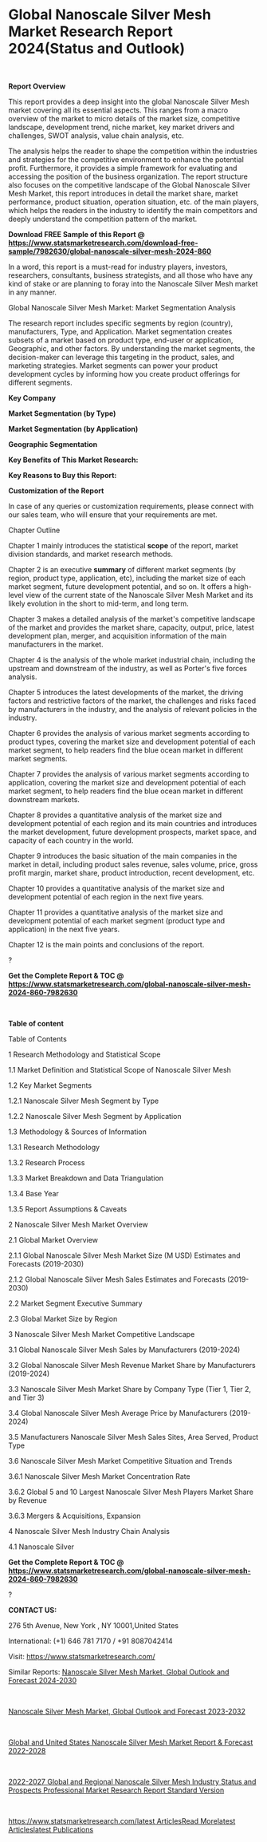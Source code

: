 <h1>Global Nanoscale Silver Mesh Market Research Report 2024(Status and Outlook)</h1><br/><p><strong>Report Overview</strong></p>
 
 
 
 <p>This report provides a deep insight into the global Nanoscale Silver Mesh market covering all its essential aspects. This ranges from a macro overview of the market to micro details of the market size, competitive landscape, development trend, niche market, key market drivers and challenges, SWOT analysis, value chain analysis, etc.</p>
 
 
 
 <p>The analysis helps the reader to shape the competition within the industries and strategies for the competitive environment to enhance the potential profit. Furthermore, it provides a simple framework for evaluating and accessing the position of the business organization. The report structure also focuses on the competitive landscape of the Global Nanoscale Silver Mesh Market, this report introduces in detail the market share, market performance, product situation, operation situation, etc. of the main players, which helps the readers in the industry to identify the main competitors and deeply understand the competition pattern of the market.</p>
 
 
 
 <p><strong>Download FREE Sample of this Report @ <a href="https://www.statsmarketresearch.com/download-free-sample/7982630/global-nanoscale-silver-mesh-2024-860">https://www.statsmarketresearch.com/download-free-sample/7982630/global-nanoscale-silver-mesh-2024-860</a></strong></p>
 
 
 
 <p>In a word, this report is a must-read for industry players, investors, researchers, consultants, business strategists, and all those who have any kind of stake or are planning to foray into the Nanoscale Silver Mesh market in any manner.</p>
 
 
 
 <p>Global Nanoscale Silver Mesh Market: Market Segmentation Analysis</p>
 
 
 
 <p>The research report includes specific segments by region (country), manufacturers, Type, and Application. Market segmentation creates subsets of a market based on product type, end-user or application, Geographic, and other factors. By understanding the market segments, the decision-maker can leverage this targeting in the product, sales, and marketing strategies. Market segments can power your product development cycles by informing how you create product offerings for different segments.</p>
 
 
 
 <p><strong>Key Company</strong></p>
 
 
 
 <p><strong>Market Segmentation (by Type)</strong></p>
 
 
 
 <p><strong>Market Segmentation (<strong>by Application</strong>)</strong></p>
 
 
 
 <p><strong>Geographic Segmentation</strong></p>
 
 
 
 <p><strong>Key Benefits of This Market Research:</strong></p>
 
 
 
 <p><strong>Key <strong>Reasons to Buy</strong> this Report:</strong></p>
 
 
 
 <p><strong>Customization of the Report</strong></p>
 
 
 
 <p>In case of any queries or customization requirements, please connect with our sales team, who will ensure that your requirements are met.</p>
 
 
 
 <p>Chapter Outline</p>
 
 
 
 <p>Chapter 1 mainly introduces the statistical <strong>scope</strong> of the report, market division standards, and market research methods.</p>
 
 
 
 <p>Chapter 2 is an executive <strong>summary</strong> of different market segments (by region, product type, application, etc), including the market size of each market segment, future development potential, and so on. It offers a high-level view of the current state of the Nanoscale Silver Mesh Market and its likely evolution in the short to mid-term, and long term.</p>
 
 
 
 <p>Chapter 3 makes a detailed analysis of the market&#39;s competitive landscape of the market and provides the market share, capacity, output, price, latest development plan, merger, and acquisition information of the main manufacturers in the market.</p>
 
 
 
 <p>Chapter 4 is the analysis of the whole market industrial chain, including the upstream and downstream of the industry, as well as Porter&#39;s five forces analysis.</p>
 
 
 
 <p>Chapter 5 introduces the latest developments of the market, the driving factors and restrictive factors of the market, the challenges and risks faced by manufacturers in the industry, and the analysis of relevant policies in the industry.</p>
 
 
 
 <p>Chapter 6 provides the analysis of various market segments according to product types, covering the market size and development potential of each market segment, to help readers find the blue ocean market in different market segments.</p>
 
 
 
 <p>Chapter 7 provides the analysis of various market segments according to application, covering the market size and development potential of each market segment, to help readers find the blue ocean market in different downstream markets.</p>
 
 
 
 <p>Chapter 8 provides a quantitative analysis of the market size and development potential of each region and its main countries and introduces the market development, future development prospects, market space, and capacity of each country in the world.</p>
 
 
 
 <p>Chapter 9 introduces the basic situation of the main companies in the market in detail, including product sales revenue, sales volume, price, gross profit margin, market share, product introduction, recent development, etc.</p>
 
 
 
 <p>Chapter 10 provides a quantitative analysis of the market size and development potential of each region in the next five years.</p>
 
 
 
 <p>Chapter 11 provides a quantitative analysis of the market size and development potential of each market segment (product type and application) in the next five years.</p>
 
 
 
 <p>Chapter 12 is the main points and conclusions of the report.</p>
 
 
 
 <p>? </p>
 
 
 
 <div><b>Get the Complete Report & TOC @ <a href="https://www.statsmarketresearch.com/global-nanoscale-silver-mesh-2024-860-7982630">https://www.statsmarketresearch.com/global-nanoscale-silver-mesh-2024-860-7982630</a></b></div>
 
 
 
 <p><br />
 
 <b>Table of content</b></p>
 
 
 
 <p>Table of Contents<br />
 
 1 Research Methodology and Statistical Scope<br />
 
 1.1 Market Definition and Statistical Scope of Nanoscale Silver Mesh<br />
 
 1.2 Key Market Segments<br />
 
 1.2.1 Nanoscale Silver Mesh Segment by Type<br />
 
 1.2.2 Nanoscale Silver Mesh Segment by Application<br />
 
 1.3 Methodology & Sources of Information<br />
 
 1.3.1 Research Methodology<br />
 
 1.3.2 Research Process<br />
 
 1.3.3 Market Breakdown and Data Triangulation<br />
 
 1.3.4 Base Year<br />
 
 1.3.5 Report Assumptions & Caveats<br />
 
 2 Nanoscale Silver Mesh Market Overview<br />
 
 2.1 Global Market Overview<br />
 
 2.1.1 Global Nanoscale Silver Mesh Market Size (M USD) Estimates and Forecasts (2019-2030)<br />
 
 2.1.2 Global Nanoscale Silver Mesh Sales Estimates and Forecasts (2019-2030)<br />
 
 2.2 Market Segment Executive Summary<br />
 
 2.3 Global Market Size by Region<br />
 
 3 Nanoscale Silver Mesh Market Competitive Landscape<br />
 
 3.1 Global Nanoscale Silver Mesh Sales by Manufacturers (2019-2024)<br />
 
 3.2 Global Nanoscale Silver Mesh Revenue Market Share by Manufacturers (2019-2024)<br />
 
 3.3 Nanoscale Silver Mesh Market Share by Company Type (Tier 1, Tier 2, and Tier 3)<br />
 
 3.4 Global Nanoscale Silver Mesh Average Price by Manufacturers (2019-2024)<br />
 
 3.5 Manufacturers Nanoscale Silver Mesh Sales Sites, Area Served, Product Type<br />
 
 3.6 Nanoscale Silver Mesh Market Competitive Situation and Trends<br />
 
 3.6.1 Nanoscale Silver Mesh Market Concentration Rate<br />
 
 3.6.2 Global 5 and 10 Largest Nanoscale Silver Mesh Players Market Share by Revenue<br />
 
 3.6.3 Mergers & Acquisitions, Expansion<br />
 
 4 Nanoscale Silver Mesh Industry Chain Analysis<br />
 
 4.1 Nanoscale Silver</p>
 
 
 
 <div><b>Get the Complete Report & TOC @ <a href="https://www.statsmarketresearch.com/global-nanoscale-silver-mesh-2024-860-7982630">https://www.statsmarketresearch.com/global-nanoscale-silver-mesh-2024-860-7982630</a></b></div>
 
 
 
 <p>? </p>
 
 
 
 <p><b>CONTACT US:</b><br />
 
 276 5th Avenue, New York , NY 10001,United States<br />
 
 International: (+1) 646 781 7170 / +91 8087042414<br />
 
 Visit: <a href="https://www.statsmarketresearch.com/">https://www.statsmarketresearch.com/</a><br />
 
 Similar Reports: <a href="https://www.statsmarketresearch.com/global-nanoscale-silver-mesh-2024-860-7982630">Nanoscale Silver Mesh Market, Global Outlook and Forecast 2024-2030</a><br />
 
 <br />
 
 <a href="https://www.statsmarketresearch.com/global-nanoscale-silver-mesh-2024-860-7982630">Nanoscale Silver Mesh Market, Global Outlook and Forecast 2023-2032</a><br />
 
 <br />
 
 <a href="https://www.statsmarketresearch.com/global-nanoscale-silver-mesh-2024-860-7982630">Global and United States Nanoscale Silver Mesh Market Report & Forecast 2022-2028</a><br />
 
 <br />
 
 <a href="https://www.statsmarketresearch.com/global-nanoscale-silver-mesh-2024-860-7982630">2022-2027 Global and Regional Nanoscale Silver Mesh Industry Status and Prospects Professional Market Research Report Standard Version</a><br />
 
 <br />
 
 <a href="https://gyeongbokgung.com">https://www.statsmarketresearch.com/</a><a href="https://hallyeomaritime.com">latest Articles</a><a href="https://jingwansa.com">Read More</a><a href="https://nguoiviet.jp/">latest Articles</a><a href="https://www.intelmarketresearch.com/">latest Publications</a></p>